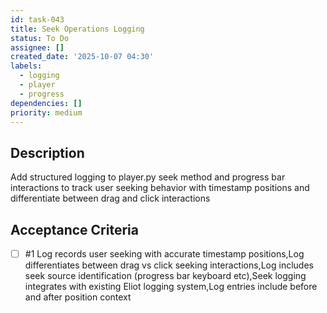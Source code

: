 ```yaml
---
id: task-043
title: Seek Operations Logging
status: To Do
assignee: []
created_date: '2025-10-07 04:30'
labels:
  - logging
  - player
  - progress
dependencies: []
priority: medium
---
```


## Description

Add structured logging to player.py seek method and progress bar interactions to track user seeking behavior with timestamp positions and differentiate between drag and click interactions

## Acceptance Criteria
<!-- AC:BEGIN -->
- [ ] #1 Log records user seeking with accurate timestamp positions,Log differentiates between drag vs click seeking interactions,Log includes seek source identification (progress bar keyboard etc),Seek logging integrates with existing Eliot logging system,Log entries include before and after position context
<!-- AC:END -->

